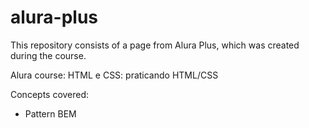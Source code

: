 ﻿# alura-plus
This repository consists of a page from Alura Plus, which was created during the course.

Alura course: HTML e CSS: praticando HTML/CSS

Concepts covered:

* Pattern BEM
